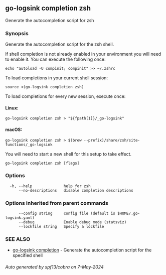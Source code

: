## go-logsink completion zsh

Generate the autocompletion script for zsh

### Synopsis

Generate the autocompletion script for the zsh shell.

If shell completion is not already enabled in your environment you will need
to enable it.  You can execute the following once:

	echo "autoload -U compinit; compinit" >> ~/.zshrc

To load completions in your current shell session:

	source <(go-logsink completion zsh)

To load completions for every new session, execute once:

#### Linux:

	go-logsink completion zsh > "${fpath[1]}/_go-logsink"

#### macOS:

	go-logsink completion zsh > $(brew --prefix)/share/zsh/site-functions/_go-logsink

You will need to start a new shell for this setup to take effect.


```
go-logsink completion zsh [flags]
```

### Options

```
  -h, --help              help for zsh
      --no-descriptions   disable completion descriptions
```

### Options inherited from parent commands

```
      --config string     config file (default is $HOME/.go-logsink.yaml)
      --debug             Enable debug mode (statsviz)
      --lockfile string   Specify a lockfile
```

### SEE ALSO

* [go-logsink completion](go-logsink_completion.md)	 - Generate the autocompletion script for the specified shell

###### Auto generated by spf13/cobra on 7-May-2024
